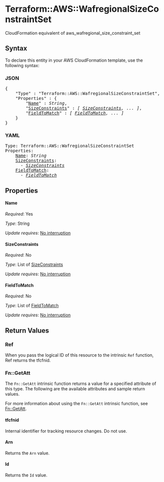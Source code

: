 # Terraform::AWS::WafregionalSizeConstraintSet

CloudFormation equivalent of aws_wafregional_size_constraint_set

## Syntax

To declare this entity in your AWS CloudFormation template, use the following syntax:

### JSON

<pre>
{
    "Type" : "Terraform::AWS::WafregionalSizeConstraintSet",
    "Properties" : {
        "<a href="#name" title="Name">Name</a>" : <i>String</i>,
        "<a href="#sizeconstraints" title="SizeConstraints">SizeConstraints</a>" : <i>[ <a href="sizeconstraints.md">SizeConstraints</a>, ... ]</i>,
        "<a href="#fieldtomatch" title="FieldToMatch">FieldToMatch</a>" : <i>[ <a href="fieldtomatch.md">FieldToMatch</a>, ... ]</i>
    }
}
</pre>

### YAML

<pre>
Type: Terraform::AWS::WafregionalSizeConstraintSet
Properties:
    <a href="#name" title="Name">Name</a>: <i>String</i>
    <a href="#sizeconstraints" title="SizeConstraints">SizeConstraints</a>: <i>
      - <a href="sizeconstraints.md">SizeConstraints</a></i>
    <a href="#fieldtomatch" title="FieldToMatch">FieldToMatch</a>: <i>
      - <a href="fieldtomatch.md">FieldToMatch</a></i>
</pre>

## Properties

#### Name

_Required_: Yes

_Type_: String

_Update requires_: [No interruption](https://docs.aws.amazon.com/AWSCloudFormation/latest/UserGuide/using-cfn-updating-stacks-update-behaviors.html#update-no-interrupt)

#### SizeConstraints

_Required_: No

_Type_: List of <a href="sizeconstraints.md">SizeConstraints</a>

_Update requires_: [No interruption](https://docs.aws.amazon.com/AWSCloudFormation/latest/UserGuide/using-cfn-updating-stacks-update-behaviors.html#update-no-interrupt)

#### FieldToMatch

_Required_: No

_Type_: List of <a href="fieldtomatch.md">FieldToMatch</a>

_Update requires_: [No interruption](https://docs.aws.amazon.com/AWSCloudFormation/latest/UserGuide/using-cfn-updating-stacks-update-behaviors.html#update-no-interrupt)

## Return Values

### Ref

When you pass the logical ID of this resource to the intrinsic `Ref` function, Ref returns the tfcfnid.

### Fn::GetAtt

The `Fn::GetAtt` intrinsic function returns a value for a specified attribute of this type. The following are the available attributes and sample return values.

For more information about using the `Fn::GetAtt` intrinsic function, see [Fn::GetAtt](https://docs.aws.amazon.com/AWSCloudFormation/latest/UserGuide/intrinsic-function-reference-getatt.html).

#### tfcfnid

Internal identifier for tracking resource changes. Do not use.

#### Arn

Returns the <code>Arn</code> value.

#### Id

Returns the <code>Id</code> value.

